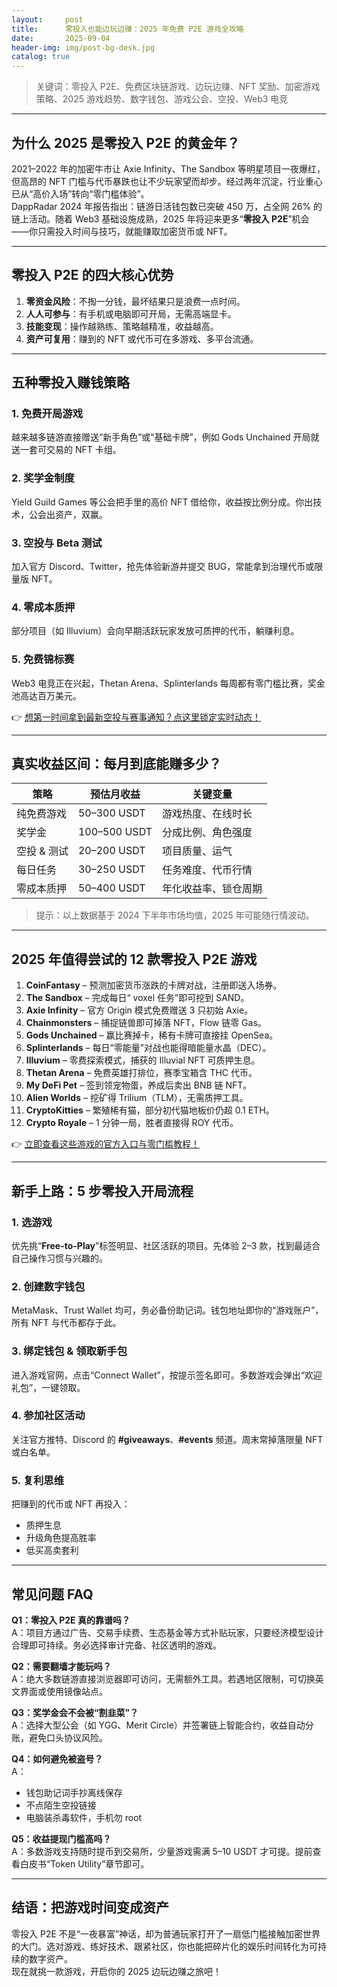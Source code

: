 ```yaml
---
layout:     post
title:      零投入也能边玩边赚：2025 年免费 P2E 游戏全攻略
date:       2025-09-04
header-img: img/post-bg-desk.jpg
catalog: true
---
```


> 关键词：零投入 P2E、免费区块链游戏、边玩边赚、NFT 奖励、加密游戏策略、2025 游戏趋势、数字钱包、游戏公会、空投、Web3 电竞

---

## 为什么 2025 是零投入 P2E 的黄金年？

2021–2022 年的加密牛市让 Axie Infinity、The Sandbox 等明星项目一夜爆红，但高昂的 NFT 门槛与代币暴跌也让不少玩家望而却步。经过两年沉淀，行业重心已从“高价入场”转向“零门槛体验”。  
DappRadar 2024 年报告指出：链游日活钱包数已突破 450 万，占全网 26% 的链上活动。随着 Web3 基础设施成熟，2025 年将迎来更多“**零投入 P2E**”机会——你只需投入时间与技巧，就能赚取加密货币或 NFT。

---

## 零投入 P2E 的四大核心优势

1. **零资金风险**：不掏一分钱，最坏结果只是浪费一点时间。  
2. **人人可参与**：有手机或电脑即可开局，无需高端显卡。  
3. **技能变现**：操作越熟练、策略越精准，收益越高。  
4. **资产可复用**：赚到的 NFT 或代币可在多游戏、多平台流通。

---

## 五种零投入赚钱策略

### 1. 免费开局游戏  
越来越多链游直接赠送“新手角色”或“基础卡牌”，例如 Gods Unchained 开局就送一套可交易的 NFT 卡组。

### 2. 奖学金制度  
Yield Guild Games 等公会把手里的高价 NFT 借给你，收益按比例分成。你出技术，公会出资产，双赢。

### 3. 空投与 Beta 测试  
加入官方 Discord、Twitter，抢先体验新游并提交 BUG，常能拿到治理代币或限量版 NFT。

### 4. 零成本质押  
部分项目（如 Illuvium）会向早期活跃玩家发放可质押的代币，躺赚利息。

### 5. 免费锦标赛  
Web3 电竞正在兴起，Thetan Arena、Splinterlands 每周都有零门槛比赛，奖金池高达百万美元。

👉 [想第一时间拿到最新空投与赛事通知？点这里锁定实时动态！](https://okxdog.com/)

---

## 真实收益区间：每月到底能赚多少？

| 策略 | 预估月收益 | 关键变量 |
|---|---|---|
| 纯免费游戏 | 50–300 USDT | 游戏热度、在线时长 |
| 奖学金 | 100–500 USDT | 分成比例、角色强度 |
| 空投 & 测试 | 20–200 USDT | 项目质量、运气 |
| 每日任务 | 30–250 USDT | 任务难度、代币行情 |
| 零成本质押 | 50–400 USDT | 年化收益率、锁仓周期 |

> 提示：以上数据基于 2024 下半年市场均值，2025 年可能随行情波动。

---

## 2025 年值得尝试的 12 款零投入 P2E 游戏

1. **CoinFantasy** – 预测加密货币涨跌的卡牌对战，注册即送入场券。  
2. **The Sandbox** – 完成每日“ voxel 任务”即可挖到 SAND。  
3. **Axie Infinity** – 官方 Origin 模式免费赠送 3 只初始 Axie。  
4. **Chainmonsters** – 捕捉链兽即可掉落 NFT，Flow 链零 Gas。  
5. **Gods Unchained** – 赢比赛掉卡，稀有卡牌可直接挂 OpenSea。  
6. **Splinterlands** – 每日“零能量”对战也能得暗能量水晶（DEC）。  
7. **Illuvium** – 零费探索模式，捕获的 Illuvial NFT 可质押生息。  
8. **Thetan Arena** – 免费英雄打排位，赛季宝箱含 THC 代币。  
9. **My DeFi Pet** – 签到领宠物蛋，养成后卖出 BNB 链 NFT。  
10. **Alien Worlds** – 挖矿得 Trilium（TLM），无需质押工具。  
11. **CryptoKitties** – 繁殖稀有猫，部分初代猫地板价仍超 0.1 ETH。  
12. **Crypto Royale** – 1 分钟一局，胜者直接得 ROY 代币。

👉 [立即查看这些游戏的官方入口与零门槛教程！](https://okxdog.com/)

---

## 新手上路：5 步零投入开局流程

### 1. 选游戏  
优先挑“**Free-to-Play**”标签明显、社区活跃的项目。先体验 2–3 款，找到最适合自己操作习惯与兴趣的。

### 2. 创建数字钱包  
MetaMask、Trust Wallet 均可，务必备份助记词。钱包地址即你的“游戏账户”，所有 NFT 与代币都存于此。

### 3. 绑定钱包 & 领取新手包  
进入游戏官网，点击“Connect Wallet”，按提示签名即可。多数游戏会弹出“欢迎礼包”，一键领取。

### 4. 参加社区活动  
关注官方推特、Discord 的 **#giveaways**、**#events** 频道。周末常掉落限量 NFT 或白名单。

### 5. 复利思维  
把赚到的代币或 NFT 再投入：  
- 质押生息  
- 升级角色提高胜率  
- 低买高卖套利  

---

## 常见问题 FAQ

**Q1：零投入 P2E 真的靠谱吗？**  
A：项目方通过广告、交易手续费、生态基金等方式补贴玩家，只要经济模型设计合理即可持续。务必选择审计完备、社区透明的游戏。

**Q2：需要翻墙才能玩吗？**  
A：绝大多数链游直接浏览器即可访问，无需额外工具。若遇地区限制，可切换英文界面或使用镜像站点。

**Q3：奖学金会不会被“割韭菜”？**  
A：选择大型公会（如 YGG、Merit Circle）并签署链上智能合约，收益自动分账，避免口头协议风险。

**Q4：如何避免被盗号？**  
A：  
- 钱包助记词手抄离线保存  
- 不点陌生空投链接  
- 电脑装杀毒软件，手机勿 root

**Q5：收益提现门槛高吗？**  
A：多数游戏支持随时提币到交易所，少量游戏需满 5–10 USDT 才可提。提前查看白皮书“Token Utility”章节即可。

---

## 结语：把游戏时间变成资产

零投入 P2E 不是“一夜暴富”神话，却为普通玩家打开了一扇低门槛接触加密世界的大门。选对游戏、练好技术、跟紧社区，你也能把碎片化的娱乐时间转化为可持续的数字资产。  
现在就挑一款游戏，开启你的 2025 边玩边赚之旅吧！